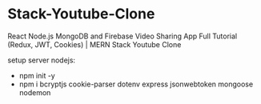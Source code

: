 # Stack-Youtube-Clone
React Node.js MongoDB and Firebase Video Sharing App Full Tutorial (Redux, JWT, Cookies) | MERN Stack Youtube Clone

setup server nodejs:
 + npm init -y
 + npm i bcryptjs cookie-parser dotenv express jsonwebtoken mongoose nodemon